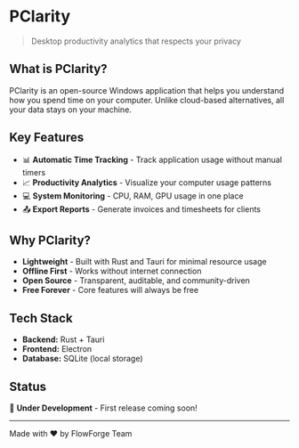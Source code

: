 # PClarity

> Desktop productivity analytics that respects your privacy

## What is PClarity?

PClarity is an open-source Windows application that helps you understand how you spend time on your computer. Unlike cloud-based alternatives, all your data stays on your machine.

## Key Features

- 📊 **Automatic Time Tracking** - Track application usage without manual timers
- 📈 **Productivity Analytics**  - Visualize your computer usage patterns
- 💻 **System Monitoring**       - CPU, RAM, GPU usage in one place
- 📤 **Export Reports**          - Generate invoices and timesheets for clients

## Why PClarity?

- **Lightweight**   - Built with Rust and Tauri for minimal resource usage
- **Offline First** - Works without internet connection
- **Open Source**   - Transparent, auditable, and community-driven
- **Free Forever**  - Core features will always be free

## Tech Stack

- **Backend:**  Rust + Tauri
- **Frontend:** Electron
- **Database:** SQLite (local storage)

## Status

🚧 **Under Development** - First release coming soon!

---

Made with ❤️ by FlowForge Team
